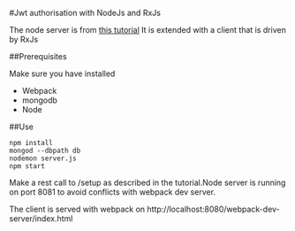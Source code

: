 #Jwt authorisation with NodeJs and RxJs

The node server is from [this tutorial](https://scotch.io/tutorials/authenticate-a-node-js-api-with-json-web-tokens)
It is extended with a client that is driven by RxJs

##Prerequisites

Make sure you have installed

* Webpack
* mongodb
* Node

##Use

    npm install
    mongod --dbpath db
    nodemon server.js
    npm start
   
   
Make a rest call to /setup as described in the tutorial.Node server is running on port 8081 to avoid
conflicts with webpack dev server.
 
The client is served with webpack on http://localhost:8080/webpack-dev-server/index.html